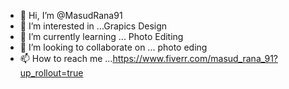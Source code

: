 - 👋 Hi, I’m @MasudRana91
- 👀 I’m interested in ...Grapics Design
- 🌱 I’m currently learning ... Photo Editing
- 💞️ I’m looking to collaborate on ... photo eding 
- 📫 How to reach me ...https://www.fiverr.com/masud_rana_91?up_rollout=true

<!---
MasudRana91/MasudRana91 is a ✨ special ✨ repository because its `README.md` (this file) appears on your GitHub profile.
You can click the Preview link to take a look at your changes.
--->
